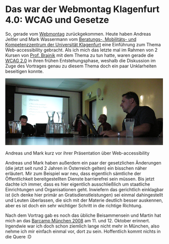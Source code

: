 # Das war der Webmontag Klagenfurt 4.0: WCAG und Gesetze

So, gerade vom [Webmontag](http://www.siliconalps.net/2008/07/27/webmontag-40/) zurückgekommen. Heute haben Andreas Jeitler und Mark Wassermann vom [Beratungs-, Mobilitäts- und Kompetenzzentrum der Universität Klagenfurt](http://bmkz.uni-klu.ac.at/) eine Einführung zum Thema Web-accessibility gebracht. Als ich mich das letzte mal im Rahmen von 2 Kursen von [Prof. Brajnik](http://users.dimi.uniud.it/~giorgio.brajnik/) mit dem Thema zu tun hatte, waren gerade die [WCAG 2.0](http://www.w3.org/TR/WCAG20/) in ihren frühen Entstehungsphase, weshalb die Diskussion im Zuge des Vortrages genau zu diesem Thema doch ein paar Unklarheiten beseitigen konnte.

<div class="figure"><img src="webmontag-klagenfurt-4.jpg" alt="" /><p class="caption">Andreas und Mark kurz vor ihrer Präsentation über Web-accessibility</p></div>

Andreas und Mark haben außerdem ein paar der gesetzlichen Änderungen (die jetzt seit rund 2 Jahren in Österreich gelten) ein bisschen näher erläutert. Mir zum Beispiel war neu, dass eigentlich sämtliche der Öffentlichkeit bereitgestellten Dienste barrierefrei sein müssen. Bis jetzt dachte ich immer, dass es hier eigentlich ausschließlich um staatliche Einrichtungen und Organisationen geht. Inwiefern das gerichtlich einklagbar ist (ich denke hier primär an Gratisdienstleistungen) sei einmal dahingestellt und Leuten überlassen, die sich mit der Materie deutlich besser auskennen, aber es ist doch ein sehr wichtiger Schritt in die richtige Richtung.

Nach dem Vortrag gab es noch das übliche Beisammensein und Martin hat mich an das [Barcamp München 2008](http://barcampmunich.mixxt.de/) am 11. und 12. Oktober erinnert. Irgendwie war ich doch schon ziemlich lange nicht mehr in München, also nehme ich mir einfach einmal vor, dort zu sein. Hoffentlich kommt nichts in die Quere :D
